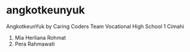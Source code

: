 # angkotkeunyuk
AngkotkeunYuk by Caring Coders Team Vocational High School 1 Cimahi
1. Mia Herliana Rohmat
2. Pera Rahmawati

